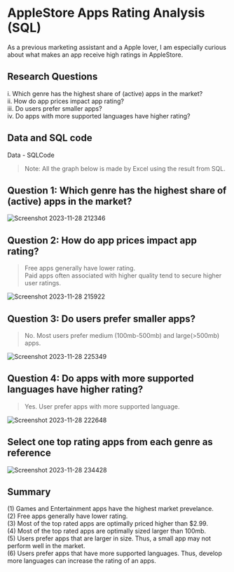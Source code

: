# AppleStore Apps Rating Analysis (SQL)
As a previous marketing assistant and a Apple lover, I am especially curious about what makes an app receive high ratings in AppleStore.

## Research Questions
i. Which genre has the highest share of (active) apps in the market?   
ii. How do app prices impact app rating?   
iii. Do users prefer smaller apps?  
iv. Do apps with more supported languages have higher rating?  
## Data and SQL code
Data - SQLCode
> Note: All the graph below is made by Excel using the result from SQL.

## Question 1: Which genre has the highest share of (active) apps in the market?

![Screenshot 2023-11-28 212346](https://github.com/sys1169/Hao_Portfolio/assets/59571707/8fae9529-2e4f-4717-b58a-7cd012d8f85f)

## Question 2: How do app prices impact app rating?
>Free apps generally have lower rating.  
>Paid apps often associated with higher quality tend to secure higher user ratings. 

![Screenshot 2023-11-28 215922](https://github.com/sys1169/Hao_Portfolio/assets/59571707/68b2cf93-1342-42cb-be17-d02bffd2da04)

## Question 3: Do users prefer smaller apps?
>No. Most users prefer medium (100mb-500mb) and large(>500mb) apps.

![Screenshot 2023-11-28 225349](https://github.com/sys1169/Hao_Portfolio/assets/59571707/c202dbe4-4fb5-4d53-8497-a9e02fcb48e8)

## Question 4: Do apps with more supported languages have higher rating?
>Yes. User prefer apps with more supported language.

![Screenshot 2023-11-28 222648](https://github.com/sys1169/Hao_Portfolio/assets/59571707/17bd0ad0-7b6a-46a8-9946-8fa640aab6b2)

## Select one top rating apps from each genre as reference

![Screenshot 2023-11-28 234428](https://github.com/sys1169/Hao_Portfolio/assets/59571707/87636edd-1b2a-460f-a33e-dc3b5aeb914a)


## Summary
(1) Games and Entertainment apps have the highest market prevelance.  
(2) Free apps generally have lower rating.   
(3) Most of the top rated apps are optimally priced higher than $2.99.  
(4) Most of the top rated apps are optimally sized larger than 100mb.  
(5) Users prefer apps that are larger in size. Thus, a small app may not perform well in the market.  
(6) Users prefer apps that have more supported languages. Thus, develop more languages can increase the rating of an apps.  
